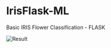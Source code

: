 # IrisFlask-ML
Basic IRIS Flower Classification - FLASK

![Result](https://github.com/akarshbachu/IrisFlask-ML/IRISFLASK-ML/Result.png)